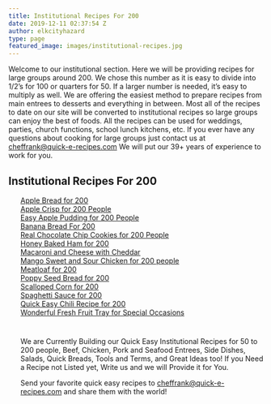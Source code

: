 ```yaml
---
title: Institutional Recipes For 200
date: 2019-12-11 02:37:54 Z
author: elkcityhazard
type: page
featured_image: images/institutional-recipes.jpg
---
```


Welcome to our institutional section. Here we will be providing recipes for large groups around 200. We chose this number as it is easy to divide into 1/2&#8217;s for 100 or quarters for 50. If a larger number is needed, it&#8217;s easy to multiply as well. We are offering the easiest method to prepare recipes from main entrees to desserts and everything in between. Most all of the recipes to date on our site will be converted to institutional recipes so large groups can enjoy the best of foods. All the recipes can be used for weddings, parties, church functions, school lunch kitchens, etc. If you ever have any questions about cooking for large groups just contact us at <cheffrank@quick-e-recipes.com> We will put our 39+ years of experience to work for you.

## Institutional Recipes For 200

<ul style="list-style:none;">
  <li>
    <a href="/wordpress/index.php/institutional-recipes-for-200/apple-bread-for-200-recipe/">Apple Bread for 200</a>
  </li>
  <li>
    <a href="/wordpress/index.php/institutional-recipes-for-200/apple-crisp-for-200/">Apple Crisp for 200 People</a>
  </li>
  <li>
    <a href="/wordpress/index.php/institutional-recipes-for-200/easy-apple-pudding-for-200-people/">Easy Apple Pudding for 200 People</a>
  </li>
  <li>
    <a href="/wordpress/index.php/institutional-recipes-for-200/banana-bread-recipe-for-200-people/">Banana Bread For 200</a>
  </li>
  <li>
    <a href="/wordpress/index.php/institutional-recipes-for-200/chocolate-chip-cookies-recipe-for-200-people/">Real Chocolate Chip Cookies for 200 People</a>
  </li>
  <li>
    <a href="/wordpress/index.php/institutional-recipes-for-200/honey-baked-ham-recipe-for-200/">Honey Baked Ham for 200</a>
  </li>
  <li>
    <a href="/wordpress/index.php/institutional-recipes-for-200/macaroni-and-cheese-recipe-for-200/">Macaroni and Cheese with Cheddar</a>
  </li>
  <li>
    <a href="/wordpress/index.php/institutional-recipes-for-200/mango-sweet-and-sour-chicken-arbutus/">Mango Sweet and Sour Chicken for 200 people</a>
  </li>
  <li>
    <a href="/wordpress/index.php/institutional-recipes-for-200/meatloaf-recipe-for-200-people/">Meatloaf for 200</a>
  </li>
  <li>
    <a href="/wordpress/index.php/institutional-recipes-for-200/poppy-seed-bread-recipe-for-200-people/">Poppy Seed Bread for 200</a>
  </li>
  <li>
    <a href="/wordpress/index.php/institutional-recipes-for-200/scalloped-corn-recipe-for-200-people/">Scalloped Corn for 200</a>
  </li>
  <li>
    <a href="/wordpress/index.php/institutional-recipes-for-200/spaghetti-sauce-recipe-for-200-people/">Spaghetti Sauce for 200</a>
  </li>
  <li>
    <a href="/wordpress/index.php/institutional-recipes-for-200/quick-and-easy-chili-recipe-for-200-people/">Quick Easy Chili Recipe for 200</a>
  </li>
  <li>
    <a href="/wordpress/index.php/institutional-recipes-for-200/fresh-fruit-tray-for-special-occasions/">Wonderful Fresh Fruit Tray for Special Occasions</a>
  </li>
  <p style="margin-top: 40px;">
    We are Currently Building our Quick Easy Institutional Recipes for 50 to 200 people, Beef, Chicken, Pork and Seafood Entrees, Side Dishes, Salads, Quick Breads, Tools and Terms, and Great Ideas too! If you Need a Recipe not Listed yet, Write us and we will Provide it for You.
  </p>
  
  <p>
    Send your favorite quick easy recipes to <a href="mailto:cheffrank@quick-e-recipes.com">cheffrank@quick-e-recipes.com</a> and share them with the world!
  </p>
